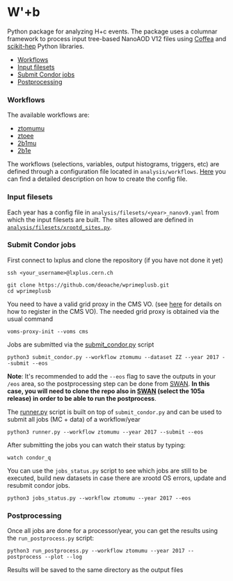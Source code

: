 # W'+b

Python package for analyzing H+c events. The package uses a columnar framework to process input tree-based NanoAOD V12 files using [Coffea](https://coffeateam.github.io/coffea/) and [scikit-hep](https://scikit-hep.org) Python libraries.

- [Workflows](#Workflows)
- [Input filesets](#Input-filesets)
- [Submit Condor jobs](#Submit-Condor-jobs)
- [Postprocessing](#Postprocessing)

### Workflows

The available workflows are:

* [ztomumu](https://github.com/deoache/wprimeplusb/blob/main/analysis/workflows/ztomumu.yaml)
* [ztoee](https://github.com/deoache/wprimeplusb/blob/main/analysis/workflows/ztoee.yaml)
* [2b1mu](https://github.com/deoache/wprimeplusb/blob/main/analysis/workflows/2b1mu.yaml)
* [2b1e](https://github.com/deoache/wprimeplusb/blob/main/analysis/workflows/2b1e.yaml)


The workflows (selections, variables, output histograms, triggers, etc) are defined through a configuration file located in `analysis/workflows`. [Here](https://github.com/deoache/wprimeplusb/blob/main/analysis/workflows/README.md) you can find a detailed description on how to create the config file.


### Input filesets

Each year has a config file in `analysis/filesets/<year>_nanov9.yaml` from which the input filesets are built. The sites allowed are defined in [`analysis/filesets/xrootd_sites.py`](https://github.com/deoache/higgscharm/blob/lxplus/analysis/filesets/xrootd_sites.py).


### Submit Condor jobs

First connect to lxplus and clone the repository (if you have not done it yet)
```
ssh <your_username>@lxplus.cern.ch

git clone https://github.com/deoache/wprimeplusb.git
cd wprimeplusb
```
You need to have a valid grid proxy in the CMS VO. (see [here](https://twiki.cern.ch/twiki/bin/view/CMSPublic/SWGuideLcgAccess) for details on how to register in the CMS VO). The needed grid proxy is obtained via the usual command
```
voms-proxy-init --voms cms
```
Jobs are submitted via the [submit_condor.py](https://github.com/deoache/higgscharm/blob/lxplus/submit_condor.py) script
```
python3 submit_condor.py --workflow ztomumu --dataset ZZ --year 2017 --submit --eos
```
**Note**: It's recommended to add the `--eos` flag to save the outputs in your `/eos` area, so the postprocessing step can be done from [SWAN](https://swan-k8s.cern.ch/hub/spawn). **In this case, you will need to clone the repo also in [SWAN](https://swan-k8s.cern.ch/hub/spawn) (select the 105a release) in order to be able to run the postprocess**.

The [runner.py](https://github.com/deoache/higgscharm/blob/lxplus/runner.py) script is built on top of `submit_condor.py` and can be used to submit all jobs (MC + data) of a workflow/year
```
python3 runner.py --workflow ztomumu --year 2017 --submit --eos
``` 
After submitting the jobs you can watch their status by typing:
```
watch condor_q
```
You can use the `jobs_status.py` script to see which jobs are still to be executed, build new datasets in case there are xrootd OS errors, update and resubmit condor jobs.
```
python3 jobs_status.py --workflow ztomumu --year 2017 --eos
```

### Postprocessing

Once all jobs are done for a processor/year, you can get the results using the `run_postprocess.py` script:
```
python3 run_postprocess.py --workflow ztomumu --year 2017 --postprocess --plot --log
``` 
Results will be saved to the same directory as the output files
